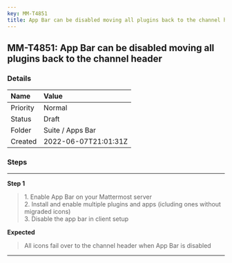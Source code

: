 ```yaml
---
key: MM-T4851
title: App Bar can be disabled moving all plugins back to the channel header
---
```


## MM-T4851: App Bar can be disabled moving all plugins back to the channel header

### Details

| Name     | Value                |
| :------- | :------------------- |
| Priority | Normal               |
| Status   | Draft                |
| Folder   | Suite / Apps Bar     |
| Created  | 2022-06-07T21:01:31Z |

### Steps

<hr/>

**Step 1**

> <article>1. Enable App Bar on your Mattermost server<br />2. Install and enable multiple plugins and apps (icluding ones without migraded icons)<br />3. Disable the app bar in client setup</article>

**Expected**

> <article>All icons fail over to the channel header when App Bar is disabled</article>

<hr/>

